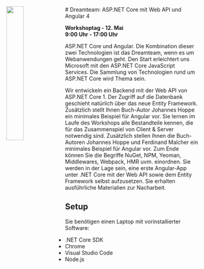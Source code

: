 <img src="https://cdn.rawgit.com/angular-schule/2017-05-aspnetcore-angular-ddf/0ca0c016/ddf-logo.svg" width="30%" align="left">
# Dreamteam: ASP.NET Core mit Web API und Angular 4

__Workshoptag - 12. Mai__  
__9:00 Uhr - 17:00 Uhr__  

ASP.NET Core und Angular. Die Kombination dieser zwei Technologien ist das Dreamteam, wenn es um Webanwendungen geht. Den Start erleichtert uns Microsoft mit den ASP.NET Core JavaScript Services. Die Sammlung von Technologien rund um ASP.NET Core wird Thema sein.

Wir entwickeln ein Backend mit der Web API von ASP.NET Core 1. Der Zugriff auf die Datenbank geschieht natürlich über das neue Entity Framework. Zusätzlich stellt Ihnen Buch-Autor Johannes Hoppe ein minimales Beispiel für Angular vor. Sie lernen im Laufe des Workshops alle Bestandteile kennen, die für das Zusammenspiel von Client & Server notwendig sind. Zusätzlich stellen Ihnen die Buch-Autoren Johannes Hoppe und Ferdinand Malcher ein minimales Beispiel für Angular vor.
Zum Ende können Sie die Begriffe NuGet, NPM, Yeoman, Middlewares, Webpack, HMR uvm. einordnen. Sie werden in der Lage sein, eine erste Angular-App unter .NET Core mit der Web API sowie dem Entity Framework selbst aufzusetzen. 
Sie erhalten ausführliche Materialien zur Nacharbeit.

## Setup

Sie benötigen einen Laptop mit vorinstallierter Software:

* .NET Core SDK
* Chrome
* Visual Studio Code
* Node.js
